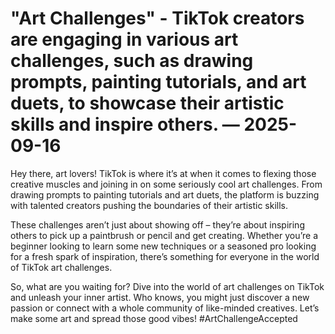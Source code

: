 # "Art Challenges" - TikTok creators are engaging in various art challenges, such as drawing prompts, painting tutorials, and art duets, to showcase their artistic skills and inspire others. — 2025-09-16

Hey there, art lovers! TikTok is where it’s at when it comes to flexing those creative muscles and joining in on some seriously cool art challenges. From drawing prompts to painting tutorials and art duets, the platform is buzzing with talented creators pushing the boundaries of their artistic skills.

These challenges aren’t just about showing off – they’re about inspiring others to pick up a paintbrush or pencil and get creating. Whether you’re a beginner looking to learn some new techniques or a seasoned pro looking for a fresh spark of inspiration, there’s something for everyone in the world of TikTok art challenges.

So, what are you waiting for? Dive into the world of art challenges on TikTok and unleash your inner artist. Who knows, you might just discover a new passion or connect with a whole community of like-minded creatives. Let’s make some art and spread those good vibes! #ArtChallengeAccepted